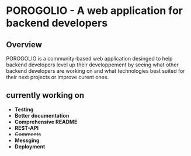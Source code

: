 # POROGOLIO - A web application for backend developers

## Overview

POROGOLIO is a community-based web application desinged to help backend developers level up their developpement by seeing what other backend developers are working on and what technologies best
suited for their next projects or improve curent ones.

## currently working on

- **Testing**
- **Better documentation**
- **Comprehensive README**
- **REST-API**
- ~~Comments~~
- **Messging**
- **Deployment**
